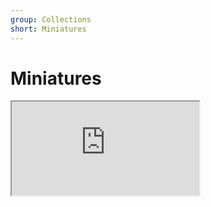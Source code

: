 ```yaml
---
group: Collections
short: Miniatures
---
```


# Miniatures

<iframe src="https://docs.google.com/spreadsheets/d/e/2PACX-1vQQbYTS5d_UjCDu4IB-TGB4egUNWij-CaLxoyhPe_CCIOaSMxs65fMNpPxn2mMoyq2kJqw0aR7xIG_S/pubhtml?gid=394886392&amp;single=true&amp;widget=true&amp;headers=false"></iframe>
